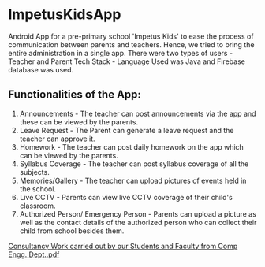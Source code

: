 # ImpetusKidsApp

Android App for a pre-primary school 'Impetus Kids'  to ease the process of communication between parents and teachers.
Hence, we tried to bring the entire administration in a single app.
There were two types of users - Teacher and Parent
Tech Stack - Language Used was Java and Firebase database was used.

## Functionalities of the App:
1) Announcements - The teacher can post announcements via the app and these can be viewed by the parents.
2) Leave Request - The Parent can generate a leave request and the teacher can approve it.
3) Homework - The teacher can post daily homework on the app which can be viewed by the parents.
4) Syllabus Coverage - The teacher can post syllabus coverage of all the subjects.
5) Memories/Gallery - The teacher can upload pictures of events held in the school.
6) Live CCTV - Parents can view live CCTV coverage of their child's classroom.
7) Authorized Person/ Emergency Person - Parents can upload a picture as well as the contact details of the authorized person who can collect their child from school besides them.

[Consultancy Work carried out by our Students and Faculty from Comp Engg. Dept..pdf](https://github.com/Atharva18/ImpetusKidsApp/files/11300017/Consultancy.Work.carried.out.by.our.Students.and.Faculty.from.Comp.Engg.Dept.pdf)
